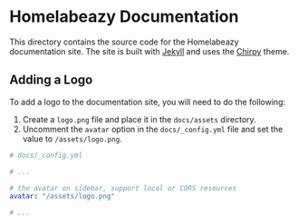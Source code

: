 # Homelabeazy Documentation

This directory contains the source code for the Homelabeazy documentation site. The site is built with [Jekyll](https://jekyllrb.com/) and uses the [Chirpy](https://github.com/cotes2020/jekyll-theme-chirpy) theme.

## Adding a Logo

To add a logo to the documentation site, you will need to do the following:

1.  Create a `logo.png` file and place it in the `docs/assets` directory.
2.  Uncomment the `avatar` option in the `docs/_config.yml` file and set the value to `/assets/logo.png`.

```yaml
# docs/_config.yml

# ...

# the avatar on sidebar, support local or CORS resources
avatar: "/assets/logo.png"

# ...
```
